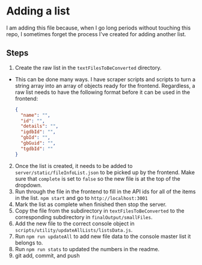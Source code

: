 # Adding a list

I am adding this file because, when I go long periods without touching this repo, I sometimes forget the process I've created for adding another list.

## Steps

1. Create the raw list in the `textFilesToBeConverted` directory.
  - This can be done many ways. I have scraper scripts and scripts to turn a string array into an array of objects ready for the frontend. Regardless, a raw list needs to have the following format before it can be used in the frontend:
    ```json
    {
      "name": "",
      "id": "",
      "details": "",
      "igdbId": "",
      "gbId": "",
      "gbGuid": "",
      "tgdbId": ""
    }
    ```
2. Once the list is created, it needs to be added to `server/static/fileInfoList.json` to be picked up by the frontend. Make sure that `complete` is set to `false` so the new file is at the top of the dropdown.
3. Run through the file in the frontend to fill in the API ids for all of the items in the list. `npm start` and go to `http://localhost:3001`
4. Mark the list as complete when finished then stop the server.
5. Copy the file from the subdirectory in `textFilesToBeConverted` to the corresponding subdirectory in `finalOutput/smallFiles`.
6. Add the new file to the correct console object in `scripts/utility/updateAllLists/listsData.js`.
7. Run `npm run updateAll` to add new file data to the console master list it belongs to.
8. Run `npm run stats` to updated the numbers in the readme.
9. git add, commit, and push
